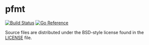 # pfmt

[![Build Status](https://cloud.drone.io/api/badges/pprint/pfmt/status.svg)](https://cloud.drone.io/pprint/pfmt)
[![Go Reference](https://pkg.go.dev/badge/github.com/pprint/pfmt.svg)](https://pkg.go.dev/github.com/pprint/pfmt)

Source files are distributed under the BSD-style license
found in the [LICENSE](./LICENSE) file.
